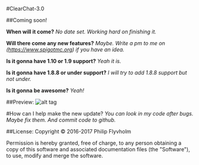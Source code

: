#ClearChat-3.0

##Coming soon!

**When will it come?**
*No date set. Working hard on finishing it.*

**Will there come any new features?**
*Maybe. Write a pm to me on (https://www.spigotmc.org) if you have an idea.*

**Is it gonna have 1.10 or 1.9 support?**
*Yeah it is.*

**Is it gonna have 1.8.8 or under support?**
*I will try to add 1.8.8 support but not under.*

**Is it gonna be awesome?**
*Yeah!*

##Preview:
![alt tag](http://i.imgur.com/dhOfeaj.png)


#How can I help make the new update?
*You can look in my code after bugs. Maybe fix them. And commit code to github.*

##License:
Copyright © 2016-2017 Philip Flyvholm

Permission is hereby granted, free of charge, to any person obtaining a copy of this software and associated documentation files (the "Software"), to use, modify and merge the software.
